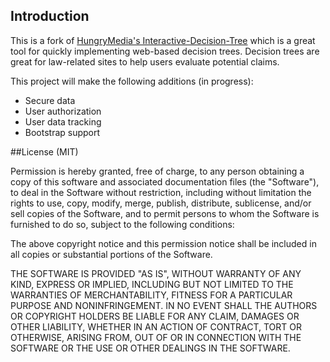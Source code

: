 ## Introduction

This is a fork of [HungryMedia's Interactive-Decision-Tree](https://github.com/hungrymedia/interactive-decision-tree)
which is a great tool for quickly implementing web-based decision trees.  Decision trees are  great for law-related sites to
help users evaluate potential claims.

This project will make the following additions (in progress):

* Secure data
* User authorization
* User data tracking
* Bootstrap support 

##License (MIT)

Permission is hereby granted, free of charge, to any person obtaining a copy of this software and associated documentation files (the "Software"), to deal in the Software without restriction, including without limitation the rights to use, copy, modify, merge, publish, distribute, sublicense, and/or sell copies of the Software, and to permit persons to whom the Software is furnished to do so, subject to the following conditions:

The above copyright notice and this permission notice shall be included in all copies or substantial portions of the Software.

THE SOFTWARE IS PROVIDED "AS IS", WITHOUT WARRANTY OF ANY KIND, EXPRESS OR IMPLIED, INCLUDING BUT NOT LIMITED TO THE WARRANTIES OF MERCHANTABILITY, FITNESS FOR A PARTICULAR PURPOSE AND NONINFRINGEMENT. IN NO EVENT SHALL THE AUTHORS OR COPYRIGHT HOLDERS BE LIABLE FOR ANY CLAIM, DAMAGES OR OTHER LIABILITY, WHETHER IN AN ACTION OF CONTRACT, TORT OR OTHERWISE, ARISING FROM, OUT OF OR IN CONNECTION WITH THE SOFTWARE OR THE USE OR OTHER DEALINGS IN THE SOFTWARE.
